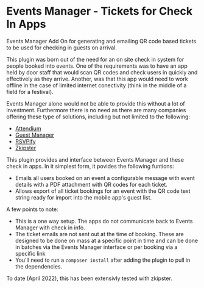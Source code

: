 # Events Manager - Tickets for Check In Apps
Events Manager Add On for generating and emailing QR code based tickets to be used for checking in guests on arrival.

This plugin was born out of the need for an on site check in system for people booked into events.
One of the requirements was to have an app held by door staff that would scan QR codes and check users in quickly and effectively as they arrive.
Another, was that this app would need to work offline in the case of limited internet conectivity (think in the middle of a field for a festival).

Events Manager alone would not be able to provide this without a lot of investment. Furthermore there is no need as there are many companies
offering these type of solutions, including but not limited to the following:

- [Attendium](https://attendium.com/event-check-in-app)
- [Guest Manager](https://www.guestmanager.com/event-check-in-app/)
- [RSVPify](https://rsvpify.com/event-check-in-app/)
- [Zkipster](https://www.zkipster.com/guestlistapp/)

This plugin provides and interface between Events Manager and these check in apps. In it simplest form, it povides the following funtions:

- Emails all users booked on an event a configurable message with event details with a PDF attachment with QR codes for each ticket.
- Allows export of all ticket bookings for an event with the QR code text string ready for import into the mobile app's guest list.

A few points to note:
- This is a one way setup. The apps do not communicate back to Events Manager with check in info.
- The ticket emails are not sent out at the time of booking. These are designed to be done on mass at a specific point in time
and can be done in batches via the Events Manager interface or per booking via a specific link
- You'll need to run a `composer install` after adding the plugin to pull in the dependencies.

To date (April 2022), this has been extensivly tested with zkipster.

